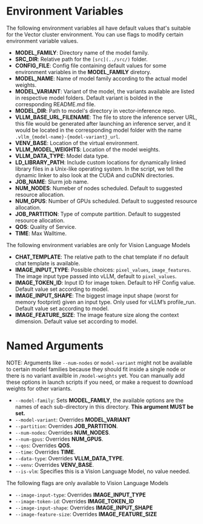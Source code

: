 # Environment Variables
The following environment variables all have default values that's suitable for the Vector cluster environment. You can use flags to modify certain environment variable values.

* **MODEL_FAMILY**: Directory name of the model family.
* **SRC_DIR**: Relative path for the `[src](../src/)` folder.
* **CONFIG_FILE**: Config file containing default values for some environment variables in the **MODEL_FAMILY** diretory.
* **MODEL_NAME**: Name of model family according to the actual model weights.
* **MODEL_VARIANT**: Variant of the model, the variants available are listed in respective model folders. Default variant is bolded in the corresponding README.md file.
* **MODEL_DIR**: Path to model's directory in vector-inference repo.
* **VLLM_BASE_URL_FILENAME**: The file to store the inference server URL, this file would be generated after launching an inference server, and it would be located in the corresponding model folder with the name `.vllm_{model-name}-{model-variant}_url`.
* **VENV_BASE**: Location of the virtual environment.
* **VLLM_MODEL_WEIGHTS**: Location of the model weights.
* **VLLM_DATA_TYPE**: Model data type.
* **LD_LIBRARY_PATH**: Include custom locations for dynamically linked library files in a Unix-like operating system. In the script, we tell the dynamic linker to also look at the CUDA and cuDNN directories.
* **JOB_NAME**: Slurm job name.
* **NUM_NODES**: Numeber of nodes scheduled. Default to suggested resource allocation.
* **NUM_GPUS**: Number of GPUs scheduled. Default to suggested resource allocation.
* **JOB_PARTITION**: Type of compute partition. Default to suggested resource allocation.
* **QOS**: Quality of Service.
* **TIME**: Max Walltime.

The following environment variables are only for Vision Language Models

* **CHAT_TEMPLATE**: The relative path to the chat template if no default chat template is available.
* **IMAGE_INPUT_TYPE**: Possible choices: `pixel_values`, `image_features`. The image input type passed into vLLM, default to `pixel_values`.
* **IMAGE_TOKEN_ID**: Input ID for image token. Default to HF Config value. Default value set according to model.
* **IMAGE_INPUT_SHAPE**: The biggest image input shape (worst for memory footprint) given an input type. Only used for vLLM’s profile_run. Default value set according to model.
* **IMAGE_FEATURE_SIZE**: The image feature size along the context dimension. Default value set according to model.

# Named Arguments
NOTE: Arguments like `--num-nodes` or `model-variant` might not be available to certain model families because they should fit inside a single node or there is no variant availble in `/model-weights` yet. You can manually add these options in launch scripts if you need, or make a request to download weights for other variants.
* `--model-family`: Sets **MODEL_FAMILY**, the available options are the names of each sub-directory in this directory. **This argument MUST be set.**
* `--model-variant`: Overrides **MODEL_VARIANT**
* `--partition`: Overrides **JOB_PARTITION**.
* `--num-nodes`: Overrides **NUM_NODES**.
* `--num-gpus`: Overrides **NUM_GPUS**.
* `--qos`: Overrides **QOS**.
* `--time`: Overrides **TIME**.
* `--data-type`: Overrides **VLLM_DATA_TYPE**.
* `--venv`: Overrides **VENV_BASE**.
* `--is-vlm`: Specifies this is a Vision Language Model, no value needed.

The following flags are only available to Vision Language Models

* `--image-input-type`: Overrides **IMAGE_INPUT_TYPE**
* `--image-token-id`: Overrides **IMAGE_TOKEN_ID**
* `--image-input-shape`: Overrides **IMAGE_INPUT_SHAPE**
* `--image-feature-size`: Overrides **IMAGE_FEATURE_SIZE**

